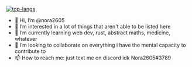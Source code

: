 [![top-langs](https://github-readme-stats.vercel.app/api/top-langs?username=nora2605&hide=CSS,smalltalk,HTML,Shell&langs_count=10&layout=donut-vertical&size_weight=0.2&count_weight=0.8&theme=radical)]()

- 👋 Hi, I’m @nora2605
- 👀 I’m interested in a lot of things that aren't able to be listed here
- 🌱 I’m currently learning web dev, rust, abstract maths, medicine, whatever
- 💞️ I’m looking to collaborate on everything i have the mental capacity to contribute to
- 📫 How to reach me: just text me on discord idk Nora2605#3789

<!---
nora2605/nora2605 is a ✨ special ✨ repository because its `README.md` (this file) appears on your GitHub profile.
You can click the Preview link to take a look at your changes.
--->
